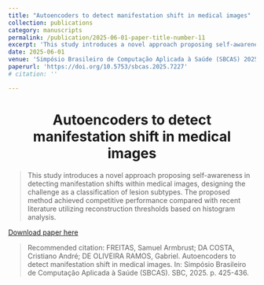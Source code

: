 ```yaml
---
title: "Autoencoders to detect manifestation shift in medical images"
collection: publications
category: manuscripts
permalink: /publication/2025-06-01-paper-title-number-11
excerpt: 'This study introduces a novel approach proposing self-awareness in detecting manifestation shifts within medical images, designing the challenge as a classification of lesion subtypes. The proposed method achieved competitive performance compared with recent literature utilizing reconstruction thresholds based on histogram analysis.'
date: 2025-06-01
venue: 'Simpósio Brasileiro de Computação Aplicada à Saúde (SBCAS) 2025'
paperurl: 'https://doi.org/10.5753/sbcas.2025.7227'
# citation: ''

---
```


<h1 align="center">
  <a>Autoencoders to detect manifestation shift in medical images</a>
  <br/> 
</h1>

> This study introduces a novel approach proposing self-awareness in detecting manifestation shifts within medical images, designing the challenge as a classification of lesion subtypes. The proposed method achieved competitive performance compared with recent literature utilizing reconstruction thresholds based on histogram analysis.

[Download paper here](https://doi.org/10.5753/sbcas.2025.7227)

> Recommended citation: FREITAS, Samuel Armbrust; DA COSTA, Cristiano André; DE OLIVEIRA RAMOS, Gabriel. Autoencoders to detect manifestation shift in medical images. In: Simpósio Brasileiro de Computação Aplicada à Saúde (SBCAS). SBC, 2025. p. 425-436.
